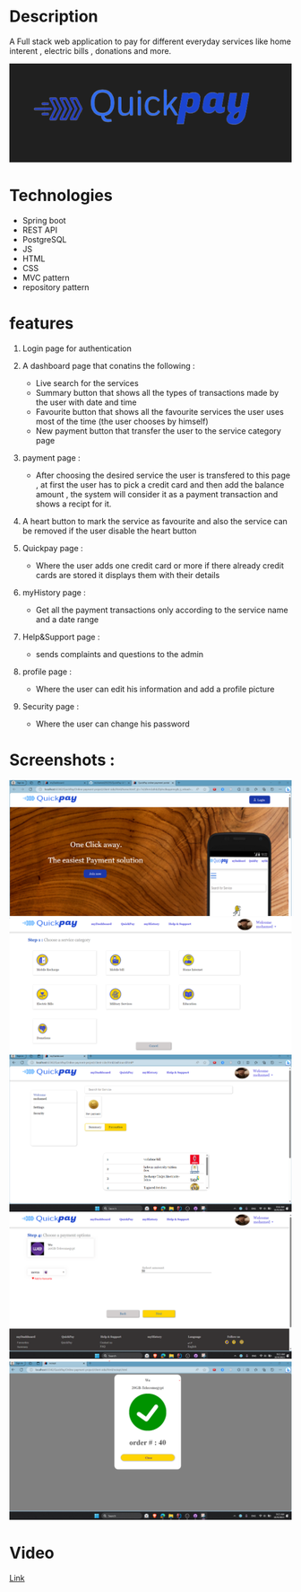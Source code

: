 # Description
 A Full stack web application to pay for different everyday services like home interent , electric bills , donations and more.
 
 <img src = "https://github.com/mohamed255255/QuickPay/blob/main/screenshots/Logo.png">
 
 # Technologies
 - Spring boot
 - REST API
 - PostgreSQL
 - JS
 - HTML
 - CSS
 - MVC pattern 
 - repository pattern

 # features
 1. Login page for authentication
 2. A dashboard page that conatins the following :
     - Live search for the services
     - Summary button that shows all the types of transactions made by the user with date and time
     - Favourite button that shows all the favourite services the user uses most of the time (the user chooses by himself)
     - New payment button that transfer the user to the service category page

 3. payment page : 
     - After choosing the desired service the user is transfered to this page , at first the user has to pick a credit card and then 
     add the balance amount , the system will consider it as a payment transaction and shows a recipt for it.
    
 4. A heart button to mark the service as favourite and also the service can be removed if the user disable the heart button 
 
 5. Quickpay page :
      - Where the user adds one credit card or more if there already credit cards are stored it displays them with their details
 
 6. myHistory page :
      - Get all the payment transactions only according to the service name and a date range
 
 7. Help&Support page :
     - sends complaints and questions to the admin
 
 8. profile page  :
     - Where the user can edit his information and add a profile picture 
 
 9. Security page :
     - Where the user can change his password

# Screenshots :
  <img src="https://github.com/mohamed255255/QuickPay/blob/main/screenshots/home2.png">
  <img src="https://github.com/mohamed255255/QuickPay/blob/main/screenshots/Servicecategory.png">
  <img src="https://github.com/mohamed255255/QuickPay/blob/main/screenshots/dashboard.png">
  <img src="https://github.com/mohamed255255/QuickPay/blob/main/screenshots/payment.png">
  <img src="https://github.com/mohamed255255/QuickPay/blob/main/screenshots/reciept.png">

  
# Video
[Link](https://drive.google.com/file/d/1WARQcxYfUKMkGgSV3IXF8HG7FDx7S_gV/view?usp=sharing)
    
